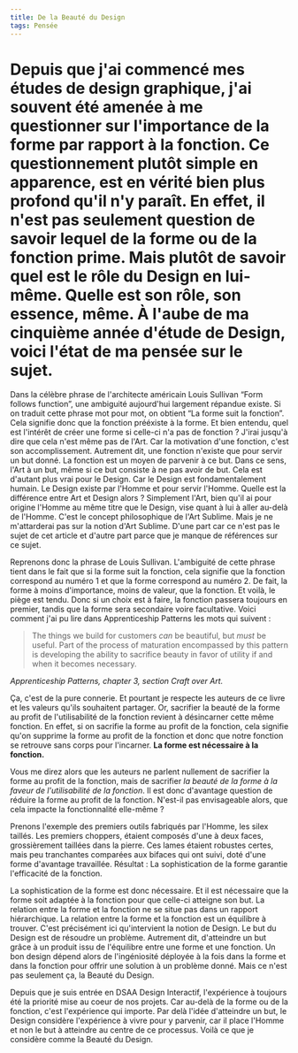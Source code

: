 ```yaml
---
title: De la Beauté du Design
tags: Pensée
---
```


# Depuis que j'ai commencé mes études de design graphique, j'ai souvent été amenée à me questionner sur l'importance de la forme par rapport à la fonction. Ce questionnement plutôt simple en apparence, est en vérité bien plus profond qu'il n'y paraît. En effet, il n'est pas seulement question de savoir lequel de la forme ou de la fonction prime. Mais plutôt de savoir quel est le rôle du Design en lui-même. Quelle est son rôle, son essence, même. À l'aube de ma cinquième année d'étude de Design, voici l'état de ma pensée sur le sujet.

Dans la célèbre phrase de l'architecte américain Louis Sullivan “Form follows function”, une ambiguité aujourd'hui largement répandue existe. Si on traduit cette phrase mot pour mot, on obtient “La forme suit la fonction”. Cela signifie donc que la fonction prééxiste à la forme. Et bien entendu, quel est l'intérêt de créer une forme si celle-ci n'a pas de fonction ? J'irai jusqu'à dire que cela n'est même pas de l'Art. Car la motivation d'une fonction, c'est son accomplissement. Autrement dit, une fonction n'existe que pour servir un but donné. La fonction est un moyen de parvenir à ce but. Dans ce sens, l'Art à un but, même si ce but consiste à ne pas avoir de but. Cela est d'autant plus vrai pour le Design. Car le Design est fondamentalement humain. Le Design existe par l'Homme et pour servir l'Homme. Quelle est la différence entre Art et Design alors ? Simplement l'Art, bien qu'il ai pour origine l'Homme au même titre que le Design, vise quant à lui à aller au-delà de l'Homme. C'est le concept philosophique de l'Art Sublime. Mais je ne m'attarderai pas sur la notion d'Art Sublime. D'une part car ce n'est pas le sujet de cet article et d'autre part parce que je manque de références sur ce sujet.

Reprenons donc la phrase de Louis Sullivan. L'ambiguité de cette phrase tient dans le fait que si la forme suit la fonction, cela signifie que la fonction correspond au numéro 1 et que la forme correspond au numéro 2. De fait, la forme à moins d'importance, moins de valeur, que la fonction. Et voilà, le piège est tendu. Donc si un choix est à faire, la fonction passera toujours en premier, tandis que la forme sera secondaire voire facultative. Voici comment j'ai pu lire dans Apprenticeship Patterns les mots qui suivent :

> The things we build for customers *can* be beautiful, but *must* be useful. Part of the process of maturation encompassed by this pattern is developing the ability to sacrifice beauty in favor of utility if and when it becomes necessary.

*Apprenticeship Patterns, chapter 3, section Craft over Art.*

Ça, c'est de la pure connerie. Et pourtant je respecte les auteurs de ce livre et les valeurs qu'ils souhaitent partager. Or, sacrifier la beauté de la forme au profit de l'utilisabilité de la fonction revient à désincarner cette même fonction. En effet, si on sacrifie la forme au profit de la fonction, cela signifie qu'on supprime la forme au profit de la fonction et donc que notre fonction se retrouve sans corps pour l'incarner. **La forme est nécessaire à la fonction.**

Vous me direz alors que les auteurs ne parlent nullement de sacrifier la forme au profit de la fonction, mais de sacrifier *la beauté de la forme à la faveur de l'utilisabilité de la fonction*. Il est donc d'avantage question de réduire la forme au profit de la fonction. N'est-il pas envisageable alors, que cela impacte la fonctionnalité elle-même ?

Prenons l'exemple des premiers outils fabriqués par l'Homme, les silex taillés. Les premiers choppers, étaient composés d'une à deux faces, grossièrement taillées dans la pierre. Ces lames étaient robustes certes, mais peu tranchantes comparées aux bifaces qui ont suivi, doté d'une forme d'avantage travaillée. Résultat : La sophistication de la forme garantie l'efficacité de la fonction.

La sophistication de la forme est donc nécessaire. Et il est nécessaire que la forme soit adaptée à la fonction pour que celle-ci atteigne son but. La relation entre la forme et la fonction ne se situe pas dans un rapport hiérarchique. La relation entre la forme et la fonction est un équilibre à trouver. C'est précisément ici qu'intervient la notion de Design. Le but du Design est de résoudre un problème. Autrement dit, d'atteindre un but grâce à un produit issu de l'équilibre entre une forme et une fonction. Un bon design dépend alors de l'ingéniosité déployée à la fois dans la forme et dans la fonction pour offrir une solution à un problème donné. Mais ce n'est pas seulement ça, la Beauté du Design.

Depuis que je suis entrée en DSAA Design Interactif, l'expérience à toujours été la priorité mise au coeur de nos projets. Car au-delà de la forme ou de la fonction, c'est l'expérience qui importe. Par delà l'idée d'atteindre un but, le Design considère l'expérience à vivre pour y parvenir, car il place l'Homme et non le but à atteindre au centre de ce processus. Voilà ce que je considère comme la Beauté du Design.
